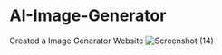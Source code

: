 # AI-Image-Generator
Created a Image Generator Website 
![Screenshot (14)](https://github.com/user-attachments/assets/1c2968e2-4292-4e19-be61-96135e97e582)
